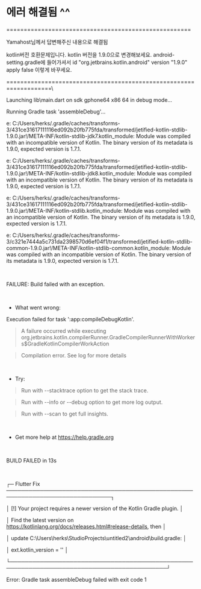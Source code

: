 # 에러 해결됨  ^^  

=====================================================

Yamahost님께서 답변해주신 내용으로 해결됨

kotlin버전 호환문제입니다. kotlin 버전을 1.9.0으로 변경해보세요.
android-setting.gradle에 들어가셔서
id "org.jetbrains.kotlin.android" version "1.9.0" apply false
이렇게 바꾸세요.


===================================================================\


Launching lib\main.dart on sdk gphone64 x86 64 in debug mode...

Running Gradle task 'assembleDebug'...

e: C:/Users/herks/.gradle/caches/transforms-3/431ce31617111116ed092b20fb775fda/transformed/jetified-kotlin-stdlib-1.9.0.jar!/META-INF/kotlin-stdlib-jdk7.kotlin_module: Module was compiled with an incompatible version of Kotlin. The binary version of its metadata is 1.9.0, expected version is 1.7.1.

e: C:/Users/herks/.gradle/caches/transforms-3/431ce31617111116ed092b20fb775fda/transformed/jetified-kotlin-stdlib-1.9.0.jar!/META-INF/kotlin-stdlib-jdk8.kotlin_module: Module was compiled with an incompatible version of Kotlin. The binary version of its metadata is 1.9.0, expected version is 1.7.1.

e: C:/Users/herks/.gradle/caches/transforms-3/431ce31617111116ed092b20fb775fda/transformed/jetified-kotlin-stdlib-1.9.0.jar!/META-INF/kotlin-stdlib.kotlin_module: Module was compiled with an incompatible version of Kotlin. The binary version of its metadata is 1.9.0, expected version is 1.7.1.

e: C:/Users/herks/.gradle/caches/transforms-3/c321e7444a5c731da2398570d6ef04f1/transformed/jetified-kotlin-stdlib-common-1.9.0.jar!/META-INF/kotlin-stdlib-common.kotlin_module: Module was compiled with an incompatible version of Kotlin. The binary version of its metadata is 1.9.0, expected version is 1.7.1.

​

FAILURE: Build failed with an exception.

​

* What went wrong:

Execution failed for task ':app:compileDebugKotlin'.

> A failure occurred while executing org.jetbrains.kotlin.compilerRunner.GradleCompilerRunnerWithWorkers$GradleKotlinCompilerWorkAction

   > Compilation error. See log for more details

​

* Try:

> Run with --stacktrace option to get the stack trace.

> Run with --info or --debug option to get more log output.

> Run with --scan to get full insights.

​

* Get more help at https://help.gradle.org

​

BUILD FAILED in 13s

​

┌─ Flutter Fix ──────────────────────────────────────────────────────────────────────────────┐

│ [!] Your project requires a newer version of the Kotlin Gradle plugin.                     │

│ Find the latest version on https://kotlinlang.org/docs/releases.html#release-details, then │

│ update C:\Users\herks\StudioProjects\untitled2\android\build.gradle:                       │

│ ext.kotlin_version = '<latest-version>'                                                    │

└────────────────────────────────────────────────────────────────────────────────────────────┘

Error: Gradle task assembleDebug failed with exit code 1
